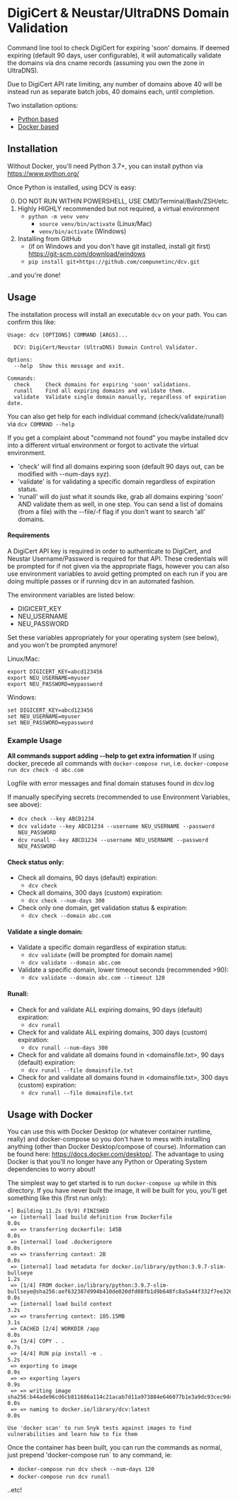 DigiCert & Neustar/UltraDNS Domain Validation
========
Command line tool to check DigiCert for expiring 'soon' domains. If deemed expiring (default 90 days, user configurable),
it will automatically validate the domains via dns cname records (assuming you own the zone in UltraDNS).

Due to DigiCert API rate limiting, any number of domains above 40 will be instead run as 
separate batch jobs, 40 domains each, until completion.

Two installation options:
- [Python based](#Python-Based)
- [Docker based](#Docker-Based)

## <a name="Python-Based"></a>Installation

Without Docker, you'll need Python 3.7+, you can install python via https://www.python.org/

Once Python is installed, using DCV is easy:

0. DO NOT RUN WITHIN POWERSHELL, USE CMD/Terminal/Bash/ZSH/etc.
1. Highly HIGHLY recommended but not required, a virtual environment
   - `python -m venv venv`
     - `source venv/bin/activate` (Linux/Mac)
     - `venv/bin/activate` (Windows)
2. Installing from GitHub     
   - (if on Windows and you don't have git installed, install git first)
      https://git-scm.com/download/windows
   - `pip install git+https://github.com/compunetinc/dcv.git`

..and you're done!

## Usage

The installation process will install an executable `dcv` on your path. You can confirm this like:

```shell
Usage: dcv [OPTIONS] COMMAND [ARGS]...

  DCV: DigiCert/Neustar (UltraDNS) Domain Control Validator.

Options:
  --help  Show this message and exit.

Commands:
  check     Check domains for expiring 'soon' validations.
  runall    Find all expiring domains and validate them.
  validate  Validate single domain manually, regardless of expiration date.
```

You can also get help for each individual command (check/validate/runall) via `dcv COMMAND --help`

If you get a complaint about "command not found" you maybe installed dcv into a different virtual environment 
or forgot to activate the virtual environment.

- 'check' will find all domains expiring soon (default 90 days out, can be modified with --num-days xyz). 
- 'validate' is for validating a specific domain regardless of expiration status.
- 'runall' will do just what it sounds like, grab all domains expiring 'soon' AND validate them as well, in one step.
    You can send a list of domains (from a file) with the --file/-f flag if you don't want to search 'all' domains.

#### Requirements
A DigiCert API key is required in order to authenticate to DigiCert, and Neustar Username/Password is required for that API. 
These credentials will be prompted for if not given via the appropriate flags, 
however you can also use environment variables to avoid getting prompted on each run if you are doing multiple passes 
or if running dcv in an automated fashion.

The environment variables are listed below:

  * DIGICERT_KEY
  * NEU_USERNAME
  * NEU_PASSWORD

Set these variables appropriately for your operating system (see below), and you won't be prompted anymore!

Linux/Mac:
```shell
export DIGICERT_KEY=abcd123456
export NEU_USERNAME=myuser
export NEU_PASSWORD=mypassword
```
Windows:
```shell
set DIGICERT_KEY=abcd123456
set NEU_USERNAME=myuser
set NEU_PASSWORD=mypassword
```


### Example Usage
**All commands support adding --help to get extra information**
If using docker, precede all commands with `docker-compose run`, i.e. `docker-compose run dcv check -d abc.com`

Logfile with error messages and final domain statuses found in dcv.log

If manually specifying secrets (recommended to use Environment Variables, see above):
  - `dcv check --key ABCD1234`
  - `dcv validate --key ABCD1234 --username NEU_USERNAME --password NEU_PASSWORD`
  - `dcv runall --key ABCD1234 --username NEU_USERNAME --password NEU_PASSWORD`

#### Check status only:
- Check all domains, 90 days (default) expiration:
  - `dcv check`
- Check all domains, 300 days (custom) expiration:
  - `dcv check --num-days 300`
- Check only one domain, get validation status & expiration:
  - `dcv check --domain abc.com`

#### Validate a single domain:
- Validate a specific domain regardless of expiration status:
  - `dcv validate` (will be prompted for domain name)
  - `dcv validate --domain abc.com`
- Validate a specific domain, lower timeout seconds (recommended >90):
  - `dcv validate --domain abc.com --timeout 120`

#### Runall:
- Check for and validate ALL expiring domains, 90 days (default) expiration:
  - `dcv runall`
- Check for and validate ALL expiring domains, 300 days (custom) expiration:
  - `dcv runall --num-days 300`
- Check for and validate all domains found in \<domainsfile.txt\>, 90 days (default) expiration:
  - `dcv runall --file domainsfile.txt`
- Check for and validate all domains found in \<domainsfile.txt\>, 300 days (custom) expiration:
  - `dcv runall --file domainsfile.txt`


## <a name="Docker-Based"></a> Usage with Docker

You can use this with Docker Desktop (or whatever container runtime, really) and docker-compose so you don't have to 
mess with installing anything (other than Docker Desktop/compose of course). 
Information can be found here: https://docs.docker.com/desktop/.
The advantage to using Docker is that you'll no longer have any Python or Operating System dependencies to worry about!

The simplest way to get started is to run `docker-compose up` while in this directory.
If you have never built the image, it will be built for you, you'll get something like this (first run only):

```text
+] Building 11.2s (9/9) FINISHED                                                                                                                                                               
 => [internal] load build definition from Dockerfile                                                                                                                                       0.0s
 => => transferring dockerfile: 145B                                                                                                                                                       0.0s
 => [internal] load .dockerignore                                                                                                                                                          0.0s
 => => transferring context: 2B                                                                                                                                                            0.0s
 => [internal] load metadata for docker.io/library/python:3.9.7-slim-bullseye                                                                                                              1.2s
 => [1/4] FROM docker.io/library/python:3.9.7-slim-bullseye@sha256:aef632387d994b410de020dfd08fb1d9b648fc8a5a44f332f7ee326c8e170dba                                                        0.0s
 => [internal] load build context                                                                                                                                                          3.2s
 => => transferring context: 105.15MB                                                                                                                                                      3.1s
 => CACHED [2/4] WORKDIR /app                                                                                                                                                              0.0s
 => [3/4] COPY . .                                                                                                                                                                         0.7s
 => [4/4] RUN pip install -e .                                                                                                                                                             5.2s
 => exporting to image                                                                                                                                                                     0.9s 
 => => exporting layers                                                                                                                                                                    0.9s 
 => => writing image sha256:b44ade96cd6cb811686a114c21acab7d11a973884e646077b1e3a9dc93cec9dc                                                                                               0.0s 
 => => naming to docker.io/library/dcv:latest                                                                                                                                       0.0s 
                                                                                                                                                                                                
Use 'docker scan' to run Snyk tests against images to find vulnerabilities and learn how to fix them  
```

Once the container has been built, you can run the commands as normal, 
just prepend 'docker-compose run` to any command, ie:
- `docker-compose run dcv check --num-days 120`
- `docker-compose run dcv runall`

..etc!
